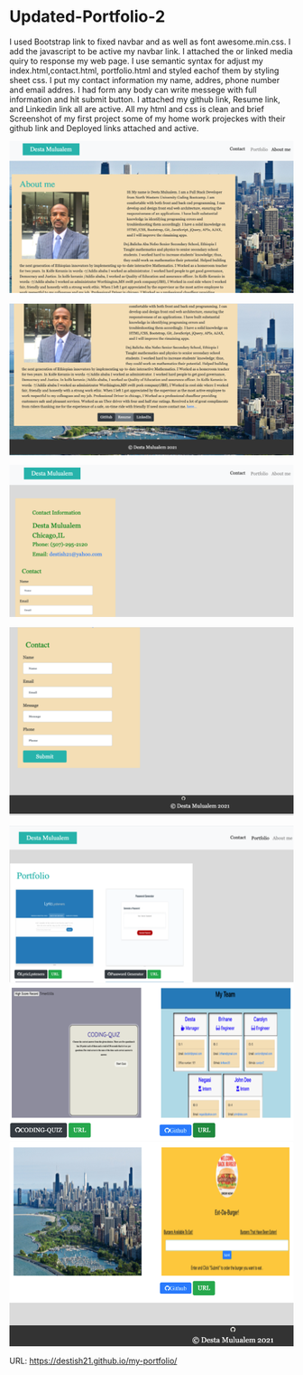 # Updated-Portfolio-2

I used Bootstrap link to fixed navbar and as well as font awesome.min.css.
I add the javascript to be active my navbar link.
I attached the or linked media quiry to response my web page.
I use semantic syntax for adjust my index.html,contact.html, portfolio.html and styled eachof them by styling sheet css.
I put my contact information my name, addres, phone number and email addres.
I had form any body can write messege with full information and hit submit button.
I attached my github link, Resume link, and Linkedin link all are active.
All my html and css is clean and brief
Screenshot of my first project some of my home work projeckes with their github link and Deployed links attached and active.

![my-portfolio](./assets/Images/aboutme1.png)

![my-portfolio](./assets/Images/aboutme2.png)

![my-portfolio](./assets/Images/contact1.png)

![my-portfolio](./assets/Images/contact2.png)


![my-portfolio](./assets/Images/portfolio1.png)
![my-portfolio](./assets/Images/portfolio2.png)
![my-portfolio](./assets/Images/portfolio3.png)


URL:  https://destish21.github.io/my-portfolio/

